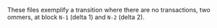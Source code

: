 These files exemplify a transition where there are no transactions, two ommers,
at block `N-1` (delta 1) and `N-2` (delta 2).